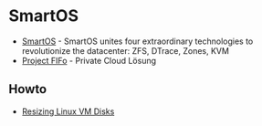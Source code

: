 # SmartOS

* [SmartOS](http://smartos.org/) - SmartOS unites four extraordinary technologies to revolutionize the datacenter:
ZFS, DTrace, Zones, KVM
* [Project FIFo](https://project-fifo.net/) - Private Cloud Lösung


## Howto
* [Resizing Linux VM Disks](http://wiki.smartos.org/display/DOC/Resizing+Linux+VM+Disks)
